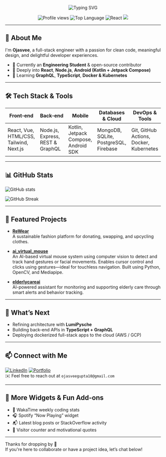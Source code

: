 <p align="center">
  <img src="https://readme-typing-svg.herokuapp.com?font=Fira%20Code&size=24&pause=1000&color=BB86FC&width=600&lines=Hi,+I'm+Ojasvee!;I'm+a+Passionate+Full-Stack+Engineer" alt="Typing SVG"/>
</p>

<p align="center">
<img src="https://komarev.com/ghpvc/?username=Ojasvee10&style=flat-square" alt="Profile views"/>
<img src="https://img.shields.io/badge/TopLanguage-JavaScript-yellow?style=flat-square&logo=javascript" alt="Top Language"/>
<img src="https://img.shields.io/badge/Frontend-React-blue?style=flat-square&logo=react" alt="React"/>
<img src="https://img.shields.io/badge/Continuously_Learning-Yes-green?style=flat-square"/>
</p>

---

## 🚀 About Me
I'm **Ojasvee**, a full-stack engineer with a passion for clean code, meaningful design, and delightful developer experiences.

- 💼 Currently an **Engineering Student** & open-source contributor  
- 🌱 Deeply into **React**, **Node.js**, **Android (Kotlin + Jetpack Compose)**  
- 🎯 Learning **GraphQL**, **TypeScript**, **Docker & Kubernetes**

---

## 🛠️ Tech Stack & Tools

| Front‑end | Back‑end | Mobile | Databases & Cloud | DevOps & Tools |
|-----------|----------|--------|--------------------|----------------|
| React, Vue, HTML/CSS, Tailwind, Next.js | Node.js, Express, REST & GraphQL | Kotlin, Jetpack Compose, Android SDK | MongoDB, SQLite, PostgreSQL, Firebase | Git, GitHub Actions, Docker, Kubernetes |

---

## 📊 GitHub Stats

<!-- GitHub Readme Stats -->
![GitHub stats](https://github-readme-stats.vercel.app/api?username=Ojasvee10&show_icons=true&theme=radical)

<!-- Streak -->
![GitHub Streak](https://streak-stats.demolab.com/?user=Ojasvee10&theme=dark)

---

## 📂 Featured Projects

- **[ReWear](https://github.com/Ojasvee10/Rewear)**  
   A sustainable fashion platform for donating, swapping, and upcycling clothes.

- **[ai_virtual_mouse](https://github.com/Ojasvee10/ai_virtual_mouse)**  
  An AI-based virtual mouse system using computer vision to detect and track hand gestures or facial movements. Enables cursor control and clicks using gestures—ideal for touchless navigation. Built using Python, OpenCV, and Mediapipe.



- **[elderlycareai](https://github.com/Ojasvee10/elderlycareai)**  
  AI-powered assistant for monitoring and supporting elderly care through smart alerts and behavior tracking.



---

## 🌟 What’s Next

- Refining architecture with **LumiPysche**
- Building back-end APIs in **TypeScript + GraphQL**  
- Deploying dockerized full-stack apps to the cloud (AWS / GCP)

---

## 📫 Connect with Me

[![LinkedIn](https://img.shields.io/badge/LinkedIn-blue?style=flat-square&logo=linkedin)](https://www.linkedin.com/in/ojasvee-gupta/) 
[![Portfolio](https://img.shields.io/badge/Website-ojsvee.dev-green?style=flat-square&logo=google-chrome)](https://ojasvee.dev)  
✉️ Feel free to reach out at `ojasveegupta10@gmail.com`

---

## 🧩 More Widgets & Fun Add-ons

- 🌱 WakaTime weekly coding stats  
- 🎧 Spotify “Now Playing” widget  
- 📬 Latest blog posts or StackOverflow activity  
- 🎯 Visitor counter and motivational quotes  

---

Thanks for dropping by 🚀  
If you're here to collaborate or have a project idea, let’s chat below!

